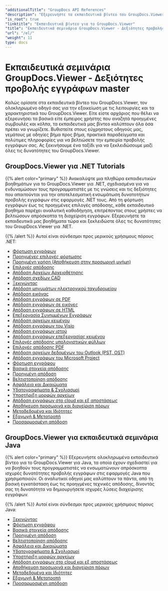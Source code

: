 ```yaml
---
"additionalTitle": "GroupDocs API References"
"description": "Εξερευνήστε τα εκπαιδευτικά βίντεο του GroupDocs.Viewer για ολοκληρωμένες οδηγίες σχετικά με τη μεγιστοποίηση των δυνατοτήτων προβολής εγγράφων. Ξεκλειδώστε όλες τις δυνατότητές του σήμερα!"
"is_root": true
"linktitle": "Εκπαιδευτικά βίντεο για το GroupDocs.Viewer"
"title": "Εκπαιδευτικά σεμινάρια GroupDocs.Viewer - Δεξιότητες προβολής εγγράφων master"
"url": "/el/"
"weight": 11
type: docs
---
```

# Εκπαιδευτικά σεμινάρια GroupDocs.Viewer - Δεξιότητες προβολής εγγράφων master
Καλώς ορίσατε στα εκπαιδευτικά βίντεο του GroupDocs.Viewer, τον ολοκληρωμένο οδηγό σας για την εξοικείωση με τις λειτουργίες και τα χαρακτηριστικά του GroupDocs.Viewer. Είτε είστε αρχάριος που θέλει να εξερευνήσει τα βασικά είτε έμπειρος χρήστης που αναζητά προηγμένες συμβουλές και κόλπα, τα εκπαιδευτικά μας βίντεο καλύπτουν όλα όσα πρέπει να γνωρίζετε. Βυθιστείτε στους εύχρηστους οδηγούς μας, γεμάτους με οδηγίες βήμα προς βήμα, πρακτικά παραδείγματα και πολύτιμες πληροφορίες για να βελτιώσετε την εμπειρία προβολής εγγράφων σας. Ας ξεκινήσουμε ένα ταξίδι για να ξεκλειδώσουμε μαζί όλες τις δυνατότητες του GroupDocs.Viewer.

## GroupDocs.Viewer για .NET Tutorials

{{% alert color="primary" %}}
Ανακαλύψτε μια πληθώρα εκπαιδευτικών βοηθημάτων για το GroupDocs.Viewer για .NET, σχεδιασμένα για να ενδυναμώσουν τους προγραμματιστές με τις γνώσεις και τις δεξιότητες που απαιτούνται για την αποτελεσματική ενσωμάτωση δυνατοτήτων προβολής εγγράφων στις εφαρμογές .NET τους. Από τη φόρτωση εγγράφων έως τις προηγμένες επιλογές απόδοσης, κάθε εκπαιδευτικό βοηθημα παρέχει αναλυτική καθοδήγηση, επιτρέποντας στους χρήστες να βελτιώσουν απρόσκοπτα τη διαχείριση εγγράφων. Εξερευνήστε τα εκπαιδευτικά μας βοηθήματα τώρα και ξεκλειδώστε όλες τις δυνατότητες του GroupDocs.Viewer για .NET.

{{% /alert %}}
Αυτοί είναι σύνδεσμοι προς μερικούς χρήσιμους πόρους .NET:
 
- [Φόρτωση εγγράφων](./net/loading-documents/)
- [Προηγμένες επιλογές φόρτωσης](./net/advanced-loading/)
- [Προηγμένη χρήση (Αποθήκευση στην προσωρινή μνήμη)](./net/advanced-usage-caching/)
- [Επιλογές απόδοσης](./net/rendering-options/)
- [Απόδοση Αρχείων Αρχειοθέτησης](./net/rendering-archive-files/)
- [Απόδοση σχεδίων CAD](./net/rendering-cad-drawings/)
- [Ξεκινώντας](./net/getting-started/)
- [Απόδοση μηνυμάτων ηλεκτρονικού ταχυδρομείου](./net/rendering-email-messages/)
- [Απόδοση εικόνας](./net/image-rendering/)
- [Απόδοση εγγράφων σε PDF](./net/rendering-documents-pdf/)
- [Απόδοση εγγράφων σε εικόνες](./net/rendering-documents-images/)
- [Απόδοση εγγράφων σε HTML](./net/rendering-documents-html/)
- [Επεξεργασία Συνημμένων Εγγράφων](./net/processing-document-attachments/)
- [Απόδοση αρχείων κειμένου](./net/rendering-text-files/)
- [Απόδοση εγγράφων του Visio](./net/rendering-visio-documents/)
- [Απόδοση εγγράφων ιστού](./net/rendering-web-documents/)
- [Απόδοση εγγράφων επεξεργασίας κειμένου](./net/rendering-word-processing-documents/)
- [Επιλογές απόδοσης υπολογιστικών φύλλων](./net/spreadsheet-rendering-options/)
- [Επιλογές απόδοσης PDF](./net/pdf-rendering-options/)
- [Απόδοση αρχείων δεδομένων του Outlook (PST, OST)](./net/rendering-outlook-data-files/)
- [Απόδοση εγγράφων του Microsoft Project](./net/rendering-ms-project-documents/)
- [Φόρτωση εγγράφου](./net/document-loading/)
- [Βασικά στοιχεία απόδοσης](./net/rendering-basics/)
- [Προηγμένη απόδοση](./net/advanced-rendering/)
- [Βελτιστοποίηση απόδοσης](./net/performance-optimization/)
- [Ασφάλεια και Δικαιώματα](./net/security-permissions/)
- [Υδατογραφήματα & Σχολιασμοί](./net/watermarks-annotations/)
- [Υποστήριξη μορφών αρχείων](./net/file-formats-support/)
- [Απόδοση εγγράφων στο cloud και εξ αποστάσεως](./net/cloud-remote-document-rendering/)
- [Αποθήκευση προσωρινά και διαχείριση πόρων](./net/caching-resource-management/)
- [Μεταδεδομένα και Ιδιότητες](./net/metadata-properties/)
- [Εξαγωγή & Μετατροπή](./net/export-conversion/)
- [Προσαρμοσμένη απόδοση](./net/custom-rendering/)

## GroupDocs.Viewer για εκπαιδευτικά σεμινάρια Java

{{% alert color="primary" %}}
Εξερευνήστε ολοκληρωμένα εκπαιδευτικά βίντεο για το GroupDocs.Viewer για Java, τα οποία έχουν σχεδιαστεί για να βοηθούν τους προγραμματιστές να ενσωματώνουν απρόσκοπτα ισχυρές δυνατότητες προβολής εγγράφων στις εφαρμογές Java που χρησιμοποιούν. Οι αναλυτικοί οδηγοί μας καλύπτουν τα πάντα, από τη βασική εγκατάσταση έως τις προηγμένες τεχνικές απόδοσης, δίνοντάς σας τη δυνατότητα να δημιουργήσετε ισχυρές λύσεις διαχείρισης εγγράφων.

{{% /alert %}}
Αυτοί είναι σύνδεσμοι προς μερικούς χρήσιμους πόρους Java:

- [Ξεκινώντας](./java/getting-started/)
- [Φόρτωση εγγράφου](./java/document-loading/)
- [Βασικά στοιχεία απόδοσης](./java/rendering-basics/)
- [Προηγμένη απόδοση](./java/advanced-rendering/)
- [Βελτιστοποίηση απόδοσης](./java/performance-optimization/)
- [Ασφάλεια και Δικαιώματα](./java/security-permissions/)
- [Υδατογραφήματα & Σχολιασμοί](./java/watermarks-annotations/)
- [Υποστήριξη μορφών αρχείων](./java/file-formats-support/)
- [Απόδοση εγγράφων στο cloud και εξ αποστάσεως](./java/cloud-remote-document-rendering/)
- [Αποθήκευση προσωρινά και διαχείριση πόρων](./java/caching-resource-management/)
- [Μεταδεδομένα και Ιδιότητες](./java/metadata-properties/)
- [Εξαγωγή & Μετατροπή](./java/export-conversion/)
- [Προσαρμοσμένη απόδοση](./java/custom-rendering/)